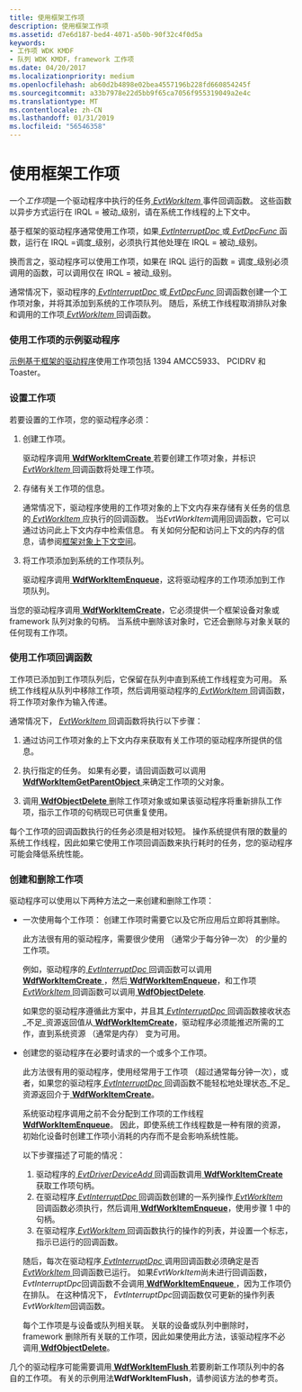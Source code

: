 ```yaml
---
title: 使用框架工作项
description: 使用框架工作项
ms.assetid: d7e6d187-bed4-4071-a50b-90f32c4f0d5a
keywords:
- 工作项 WDK KMDF
- 队列 WDK KMDF，framework 工作项
ms.date: 04/20/2017
ms.localizationpriority: medium
ms.openlocfilehash: ab60d2b4898e02bea4557196b228fd660854245f
ms.sourcegitcommit: a33b7978e22d5bb9f65ca7056f955319049a2e4c
ms.translationtype: MT
ms.contentlocale: zh-CN
ms.lasthandoff: 01/31/2019
ms.locfileid: "56546358"
---
```

# <a name="using-framework-work-items"></a>使用框架工作项





一个*工作项*是一个驱动程序中执行的任务[ *EvtWorkItem* ](https://msdn.microsoft.com/library/windows/hardware/ff541859)事件回调函数。 这些函数以异步方式运行在 IRQL = 被动\_级别，请在系统工作线程的上下文中。

基于框架的驱动程序通常使用工作项，如果[ *EvtInterruptDpc* ](https://msdn.microsoft.com/library/windows/hardware/ff541721)或[ *EvtDpcFunc* ](https://msdn.microsoft.com/library/windows/hardware/ff541683)函数，运行在 IRQL =调度\_级别，必须执行其他处理在 IRQL = 被动\_级别。

换而言之，驱动程序可以使用工作项，如果在 IRQL 运行的函数 = 调度\_级别必须调用的函数，可以调用仅在 IRQL = 被动\_级别。

通常情况下，驱动程序的[ *EvtInterruptDpc* ](https://msdn.microsoft.com/library/windows/hardware/ff541721)或[ *EvtDpcFunc* ](https://msdn.microsoft.com/library/windows/hardware/ff541683)回调函数创建一个工作项对象，并将其添加到系统的工作项队列。 随后，系统工作线程取消排队对象和调用的工作项[ *EvtWorkItem* ](https://msdn.microsoft.com/library/windows/hardware/ff541859)回调函数。

### <a name="sample-drivers-that-use-work-items"></a>使用工作项的示例驱动程序

[示例基于框架的驱动程序](sample-kmdf-drivers.md)使用工作项包括 1394 AMCC5933、 PCIDRV 和 Toaster。

### <a href="" id="ddk-setting-up-a-work-item-df"></a>设置工作项

若要设置的工作项，您的驱动程序必须：

1.  创建工作项。

    驱动程序调用[ **WdfWorkItemCreate** ](https://msdn.microsoft.com/library/windows/hardware/ff551201)若要创建工作项对象，并标识[ *EvtWorkItem* ](https://msdn.microsoft.com/library/windows/hardware/ff541859)回调函数将处理工作项。

2.  存储有关工作项的信息。

    通常情况下，驱动程序使用的工作项对象的上下文内存来存储有关任务的信息的[ *EvtWorkItem* ](https://msdn.microsoft.com/library/windows/hardware/ff541859)应执行的回调函数。 当*EvtWorkItem*调用回调函数，它可以通过访问此上下文内存中检索信息。 有关如何分配和访问上下文的内存的信息，请参阅[框架对象上下文空间](framework-object-context-space.md)。

3.  将工作项添加到系统的工作项队列。

    驱动程序调用[ **WdfWorkItemEnqueue**](https://msdn.microsoft.com/library/windows/hardware/ff551203)，这将驱动程序的工作项添加到工作项队列。

当您的驱动程序调用[ **WdfWorkItemCreate**](https://msdn.microsoft.com/library/windows/hardware/ff551201)，它必须提供一个框架设备对象或 framework 队列对象的句柄。 当系统中删除该对象时，它还会删除与对象关联的任何现有工作项。

### <a href="" id="ddk-using-the-work-item-callback-function-df"></a>使用工作项回调函数

工作项已添加到工作项队列后，它保留在队列中直到系统工作线程变为可用。 系统工作线程从队列中移除工作项，然后调用驱动程序的[ *EvtWorkItem* ](https://msdn.microsoft.com/library/windows/hardware/ff541859)回调函数，将工作项对象作为输入传递。

通常情况下， [ *EvtWorkItem* ](https://msdn.microsoft.com/library/windows/hardware/ff541859)回调函数将执行以下步骤：

1.  通过访问工作项对象的上下文内存来获取有关工作项的驱动程序所提供的信息。

2.  执行指定的任务。 如果有必要，请回调函数可以调用[ **WdfWorkItemGetParentObject** ](https://msdn.microsoft.com/library/windows/hardware/ff551207)来确定工作项的父对象。

3.  调用[ **WdfObjectDelete** ](https://msdn.microsoft.com/library/windows/hardware/ff548734)删除工作项对象或如果该驱动程序将重新排队工作项，指示工作项的句柄现已可供重复使用。

每个工作项的回调函数执行的任务必须是相对较短。 操作系统提供有限的数量的系统工作线程，因此如果它使用工作项回调函数来执行耗时的任务，您的驱动程序可能会降低系统性能。

### <a href="" id="ddk-creating-and-deleting-work-items-df"></a>创建和删除工作项

驱动程序可以使用以下两种方法之一来创建和删除工作项：

-   一次使用每个工作项： 创建工作项时需要它以及它所应用后立即将其删除。

    此方法很有用的驱动程序，需要很少使用 （通常少于每分钟一次） 的少量的工作项。

    例如，驱动程序的[ *EvtInterruptDpc* ](https://msdn.microsoft.com/library/windows/hardware/ff541721)回调函数可以调用[ **WdfWorkItemCreate** ](https://msdn.microsoft.com/library/windows/hardware/ff551201) ，然后[ **WdfWorkItemEnqueue**](https://msdn.microsoft.com/library/windows/hardware/ff551203)，和工作项[ *EvtWorkItem* ](https://msdn.microsoft.com/library/windows/hardware/ff541859)回调函数可以调用[ **WdfObjectDelete**](https://msdn.microsoft.com/library/windows/hardware/ff548734).

    如果您的驱动程序遵循此方案中，并且其[ *EvtInterruptDpc* ](https://msdn.microsoft.com/library/windows/hardware/ff541721)回调函数接收状态\_不足\_资源返回值从[ **WdfWorkItemCreate**](https://msdn.microsoft.com/library/windows/hardware/ff551201)，驱动程序必须能推迟所需的工作，直到系统资源 （通常是内存） 变为可用。

-   创建您的驱动程序在必要时请求的一个或多个工作项。

    此方法很有用的驱动程序，使用经常用于工作项 （超过通常每分钟一次），或者，如果您的驱动程序[ *EvtInterruptDpc* ](https://msdn.microsoft.com/library/windows/hardware/ff541721)回调函数不能轻松地处理状态\_不足\_资源返回介于[ **WdfWorkItemCreate**](https://msdn.microsoft.com/library/windows/hardware/ff551201)。

    系统驱动程序调用之前不会分配到工作项的工作线程[ **WdfWorkItemEnqueue**](https://msdn.microsoft.com/library/windows/hardware/ff551203)。 因此，即使系统工作线程数是一种有限的资源，初始化设备时创建工作项小消耗的内存而不是会影响系统性能。

    以下步骤描述了可能的情况：

    1.  驱动程序的[ *EvtDriverDeviceAdd* ](https://msdn.microsoft.com/library/windows/hardware/ff541693)回调函数调用[ **WdfWorkItemCreate** ](https://msdn.microsoft.com/library/windows/hardware/ff551201)获取工作项句柄。
    2.  在驱动程序[ *EvtInterruptDpc* ](https://msdn.microsoft.com/library/windows/hardware/ff541721)回调函数创建的一系列操作[ *EvtWorkItem* ](https://msdn.microsoft.com/library/windows/hardware/ff541859)回调函数必须执行，然后调用[ **WdfWorkItemEnqueue**](https://msdn.microsoft.com/library/windows/hardware/ff551203)，使用步骤 1 中的句柄。
    3.  在驱动程序[ *EvtWorkItem* ](https://msdn.microsoft.com/library/windows/hardware/ff541859)回调函数执行的操作的列表，并设置一个标志，指示已运行的回调函数。

    随后，每次在驱动程序[ *EvtInterruptDpc* ](https://msdn.microsoft.com/library/windows/hardware/ff541721)调用回调函数必须确定是否[ *EvtWorkItem* ](https://msdn.microsoft.com/library/windows/hardware/ff541859)回调函数已运行。 如果*EvtWorkItem*尚未进行回调函数， *EvtInterruptDpc*回调函数不会调用[ **WdfWorkItemEnqueue** ](https://msdn.microsoft.com/library/windows/hardware/ff551203)，因为工作项仍在排队。 在这种情况下， *EvtInterruptDpc*回调函数仅可更新的操作列表*EvtWorkItem*回调函数。

    每个工作项是与设备或队列相关联。 关联的设备或队列中删除时，framework 删除所有关联的工作项，因此如果使用此方法，该驱动程序不必调用[ **WdfObjectDelete**](https://msdn.microsoft.com/library/windows/hardware/ff548734)。

几个的驱动程序可能需要调用[ **WdfWorkItemFlush** ](https://msdn.microsoft.com/library/windows/hardware/ff551204)若要刷新工作项队列中的各自的工作项。 有关的示例用法**WdfWorkItemFlush**，请参阅该方法的参考页。

 

 





